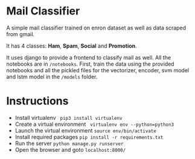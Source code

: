 # Mail Classifier
A simple mail classifier trained on enron dataset as well as data scraped from gmail.

It has 4 classes: **Ham**, **Spam**, **Social** and **Promotion**.

It uses django to provide a frontend to classify mail as well. All the notebooks are in `/notebooks`. 
First, train the data using the provided notebooks and all the pickled files for the vectorizer, encoder, svm model and lstm model in the `/models` folder.
# Instructions
- Install virtualenv
    ` pip3 install virtualenv`
- Create a virtual environment
    ` virtualenv env --python=python3`
- Launch the virtual environment
    `source env/bin/activate`
- Install required packages
    `pip install -r requirements.txt`
- Run the server
    `python manage.py runserver`
- Open the browser and goto `localhost:8000/`
